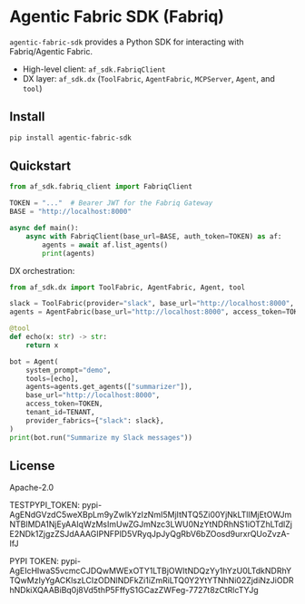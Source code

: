 # Agentic Fabric SDK (Fabriq)

`agentic-fabric-sdk` provides a Python SDK for interacting with Fabriq/Agentic Fabric.

- High-level client: `af_sdk.FabriqClient`
- DX layer: `af_sdk.dx` (`ToolFabric`, `AgentFabric`, `MCPServer`, `Agent`, and `tool`)

## Install

```bash
pip install agentic-fabric-sdk
```

## Quickstart

```python
from af_sdk.fabriq_client import FabriqClient

TOKEN = "..."  # Bearer JWT for the Fabriq Gateway
BASE = "http://localhost:8000"

async def main():
    async with FabriqClient(base_url=BASE, auth_token=TOKEN) as af:
        agents = await af.list_agents()
        print(agents)
```

DX orchestration:

```python
from af_sdk.dx import ToolFabric, AgentFabric, Agent, tool

slack = ToolFabric(provider="slack", base_url="http://localhost:8000", access_token=TOKEN, tenant_id=TENANT)
agents = AgentFabric(base_url="http://localhost:8000", access_token=TOKEN, tenant_id=TENANT)

@tool
def echo(x: str) -> str:
    return x

bot = Agent(
    system_prompt="demo",
    tools=[echo],
    agents=agents.get_agents(["summarizer"]),
    base_url="http://localhost:8000",
    access_token=TOKEN,
    tenant_id=TENANT,
    provider_fabrics={"slack": slack},
)
print(bot.run("Summarize my Slack messages"))
```

## License

Apache-2.0

TESTPYPI_TOKEN: pypi-AgENdGVzdC5weXBpLm9yZwIkYzIzNmI5MjItNTQ5Zi00YjNkLTllMjEtOWJmNTBlMDA1NjEyAAIqWzMsImUwZGJmNzc3LWU0NzYtNDRhNS1iOTZhLTdlZjE2NDk1ZjgzZSJdAAAGIPNFPlD5VRyqJpJyQgRbV6bZOosd9urxrQUoZvzA-IfJ

PYPI TOKEN: pypi-AgEIcHlwaS5vcmcCJDQwMWExOTY1LTBjOWItNDQzYy1hYzU0LTdkNDRhYTQwMzIyYgACKlszLCIzODNlNDFkZi1iZmRiLTQ0Y2YtYTNhNi02ZjdiNzJiODRhNDkiXQAABiBq0j8Vd5thP5FffyS1GCazZWFeg-7727t8zCtRlcTYJg